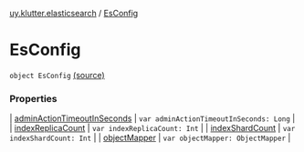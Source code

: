 [uy.klutter.elasticsearch](../index.md) / [EsConfig](.)


# EsConfig

`object EsConfig` [(source)](https://github.com/kohesive/klutter/blob/master/elasticsearch-jdk7/src/main/kotlin/uy/klutter/elasticsearch/Client.kt#L28)



### Properties


| [adminActionTimeoutInSeconds](admin-action-timeout-in-seconds.md) | `var adminActionTimeoutInSeconds: Long` |
| [indexReplicaCount](index-replica-count.md) | `var indexReplicaCount: Int` |
| [indexShardCount](index-shard-count.md) | `var indexShardCount: Int` |
| [objectMapper](object-mapper.md) | `var objectMapper: ObjectMapper` |

